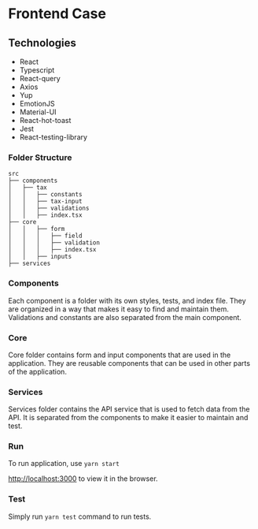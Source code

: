 # Frontend Case

## Technologies

- React
- Typescript
- React-query
- Axios
- Yup
- EmotionJS
- Material-UI
- React-hot-toast
- Jest
- React-testing-library

### Folder Structure

```
src
├── components
│   ├── tax
│   │   ├── constants
│   │   ├── tax-input
│   │   ├── validations
│   │   ├── index.tsx
├── core
│   │   ├── form
│   │   │   ├── field
│   │   │   ├── validation
│   │   │   ├── index.tsx
│   │   ├── inputs
├── services

```

### Components

Each component is a folder with its own styles, tests, and index file. They are organized in a way that makes it easy to find and maintain them. Validations and constants are also separated from the main component.

### Core

Core folder contains form and input components that are used in the application. They are reusable components that can be used in other parts of the application.

### Services

Services folder contains the API service that is used to fetch data from the API. It is separated from the components to make it easier to maintain and test.

### Run

To run application, use `yarn start`

[http://localhost:3000](http://localhost:3000) to view it in the browser.

### Test

Simply run `yarn test` command to run tests.
